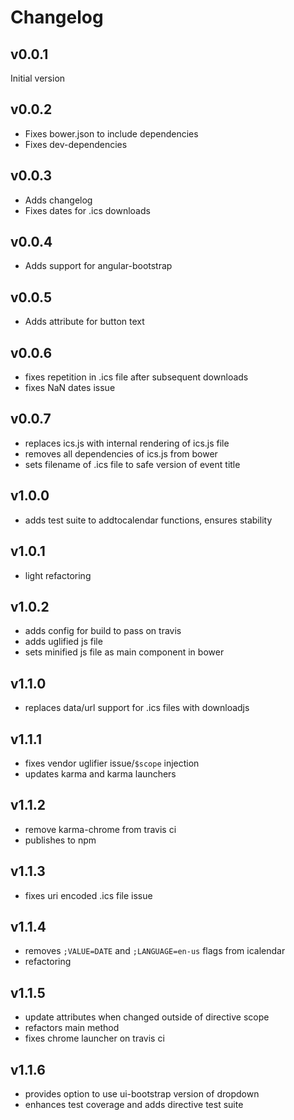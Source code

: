 # Changelog

## v0.0.1

Initial version

## v0.0.2

- Fixes bower.json to include dependencies
- Fixes dev-dependencies

## v0.0.3

- Adds changelog
- Fixes dates for .ics downloads

## v0.0.4

- Adds support for angular-bootstrap

## v0.0.5

- Adds attribute for button text

## v0.0.6

- fixes repetition in .ics file after subsequent downloads
- fixes NaN dates issue

## v0.0.7

- replaces ics.js with internal rendering of ics.js file
- removes all dependencies of ics.js from bower
- sets filename of .ics file to safe version of event title

## v1.0.0

- adds test suite to addtocalendar functions, ensures stability

## v1.0.1

- light refactoring

## v1.0.2

- adds config for build to pass on travis
- adds uglified js file
- sets minified js file as main component in bower

## v1.1.0

- replaces data/url support for .ics files with downloadjs

## v1.1.1

- fixes vendor uglifier issue/`$scope` injection
- updates karma and karma launchers

## v1.1.2

- remove karma-chrome from travis ci
- publishes to npm

## v1.1.3

- fixes uri encoded .ics file issue

## v1.1.4

- removes `;VALUE=DATE` and `;LANGUAGE=en-us` flags from icalendar
- refactoring

## v1.1.5

- update attributes when changed outside of directive scope
- refactors main method
- fixes chrome launcher on travis ci

## v1.1.6

- provides option to use ui-bootstrap version of dropdown
- enhances test coverage and adds directive test suite